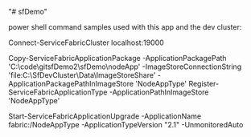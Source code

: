 "# sfDemo" 

power shell command samples used with this app and the dev cluster:

Connect-ServiceFabricCluster localhost:19000

Copy-ServiceFabricApplicationPackage -ApplicationPackagePath 'C:\code\gitsfDemo2\sfDemo\nodeApp' -ImageStoreConnectionString 'file:C:\SfDevCluster\Data\ImageStoreShare' -ApplicationPackagePathInImageStore 'NodeAppType'
Register-ServiceFabricApplicationType -ApplicationPathInImageStore 'NodeAppType'

Start-ServiceFabricApplicationUpgrade -ApplicationName fabric:/NodeAppType -ApplicationTypeVersion "2.1" -UnmonitoredAuto
